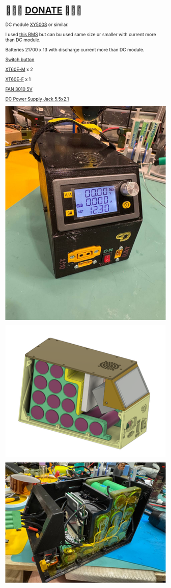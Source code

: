 
# 🍩🍩🍩 [DONATE](https://send.monobank.ua/jar/8GPxyGjM8E) 🍩🍩🍩


DC module [XY5008](https://www.aliexpress.com/item/1005005461295265.html) or similar.

I used [this BMS](https://www.aliexpress.com/item/1005007520909234.html) but can bu used same size or smaller with current more than DC module.

Batteries 21700 x 13 with discharge current more than DC module.

[Switch button](https://www.aliexpress.com/item/1005006692629497.html)

[XT60E-M](https://www.aliexpress.com/item/1005006996906406.html) x 2

[XT60E-F](https://www.aliexpress.com/item/1005007054435473.html) x 1

[FAN 3010 5V](https://www.aliexpress.com/item/1005006036254515.html)

[DC Power Supply Jack 5.5x2.1](https://www.aliexpress.com/item/32599220409.html)

![](/Portable_Lab_PowerSupply/MINI/1.jpg)

![](/Portable_Lab_PowerSupply/MINI/2.jpg)

![](/Portable_Lab_PowerSupply/MINI/3.jpg)


